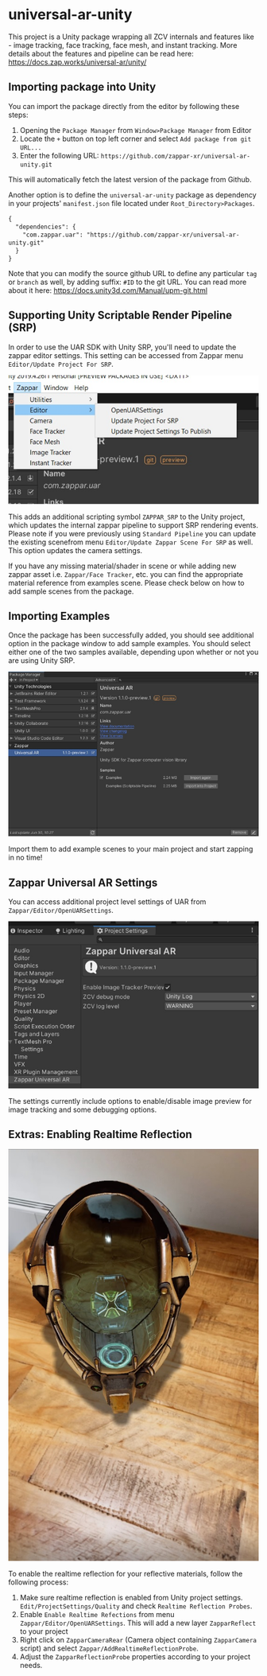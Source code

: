 # universal-ar-unity

This project is a Unity package wrapping all ZCV internals and features like - image tracking, face tracking, face mesh, and instant tracking. More details about the features and pipeline can be read here: https://docs.zap.works/universal-ar/unity/

## Importing package into Unity

You can import the package directly from the editor by following these steps:
1. Opening the `Package Manager` from `Window>Package Manager` from Editor
2. Locate the `+` button on top left corner and select `Add package from git URL...`
3. Enter the following URL: `https://github.com/zappar-xr/universal-ar-unity.git`

This will automatically fetch the latest version of the package from Github.

Another option is to define the `universal-ar-unity` package as dependency in your projects' `manifest.json` file located under `Root_Directory>Packages`.

```
{
  "dependencies": {
    "com.zappar.uar": "https://github.com/zappar-xr/universal-ar-unity.git"
  }
}
```

Note that you can modify the source github URL to define any particular `tag` or `branch` as well, by adding suffix: `#ID` to the git URL. You can read more about it here: https://docs.unity3d.com/Manual/upm-git.html

## Supporting Unity Scriptable Render Pipeline (SRP)

In order to use the UAR SDK with Unity SRP, you'll need to update the zappar editor settings. This setting can be accessed from Zappar menu `Editor/Update Project For SRP`.

![alt text](./Temp~/snap2.jpg "Zappar menu options")

This adds an additional scripting symbol `ZAPPAR_SRP` to the Unity project, which updates the internal zappar pipeline to support SRP rendering events. Please note if you were previously using `Standard Pipeline` you can update the existing scenefrom menu `Editor/Update Zappar Scene For SRP` as well. This option updates the camera settings.

If you have any missing material/shader in scene or while adding new zappar asset i.e. `Zappar/Face Tracker`, etc. you can find the appropriate material reference from examples scene. Please check below on how to add sample scenes from the package.

## Importing Examples

Once the package has been successfully added, you should see additional option in the package window to add sample examples. You should select either one of the two samples available, depending upon whether or not you are using Unity SRP.

![alt text](./Temp~/snap1.jpg "UAR Package Window")

Import them to add example scenes to your main project and start zapping in no time!

## Zappar Universal AR Settings

You can access additional project level settings of UAR from `Zappar/Editor/OpenUARSettings`.

![alt text](./Temp~/snap3.jpg "UAR Project Settings")

The settings currently include options to enable/disable image preview for image tracking and some debugging options.

## Extras: Enabling Realtime Reflection

![alt text](./Temp~/snap4.jpg "Realtime reflection")

To enable the realtime reflection for your reflective materials, follow the following process:
1. Make sure realtime reflection is enabled from Unity project settings. `Edit/ProjectSettings/Quality` and check `Realtime Reflection Probes`.
2. Enable `Enable Realtime Refections` from menu `Zappar/Editor/OpenUARSettings`. This will add a new layer `ZapparReflect` to your project
3. Right click on `ZapparCameraRear` (Camera object containing `ZapparCamera` script) and select `Zappar/AddRealtimeReflectionProbe`.
4. Adjust the `ZapparReflectionProbe` properties according to your project needs.
